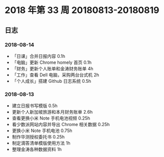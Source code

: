 # 2018 年第 33 周 20180813-20180819

## 日志

### 2018-08-14

- 「日课」合并日报内容 0.1h
- 「电脑」更新 Chrome homely 首页 0.1h
- 「财务」更新个人账单和金涛财务账单 4h
- 「工作」查看 Dell 电脑，采购两台台式机 2h
- 「个人成长」搭建 Github 日志系统 0.5h

### 2018-08-13

- 建立日报书写模版 0.5h
- 更新个人新加坡旅游和本月财务账单 2.6h
- 查看更换小米 Note 手机电池视频 0.25h
- 看少数派网站内容并导出 Chrome 相关数据 0.25h
- 更换小米 Note 手机电池 0.75h
- 制作华测授权委托书 0.25h
- 制定滴答清单模版使用方法 1h
- 整理金涛各种数据资料 1h